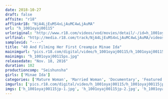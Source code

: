 ```yaml
---
date: 2018-10-27
draft: false
affsite: "r18"
afflinkr18: "NjA4LjEuMS4xLjAuMC4wLjAuMA"
url: "h_1001oyaj00115"
urloriginal: "http://www.r18.com/videos/vod/movies/detail/-/id=h_1001oyaj00115"
urlfinal: "http://media.r18.com/track/NjA4LjEuMS4xLjAuMC4wLjAuMA/videos/vod/movies/detail/-/id=h_1001oyaj00115"
samplevid: "----"
title: "40 And Filming Her First Creampie Minae Ida"
mainimgurl: "pics.r18.com/digital/video/h_1001oyaj00115/h_1001oyaj00115ps.jpg"
mainimgs: "h_1001oyaj00115ps.jpg"
releasedate: "Nov. 18, 2016"
duration: 102
productioncomp: "Seishunsha"
girls: ['Minae Ida']
categories: ['Mature Woman', 'Married Woman', 'Documentary', 'Featured Actress', 'Creampie', 'Masturbation', 'Debut']
imgurls: ['pics.r18.com/digital/video/h_1001oyaj00115/h_1001oyaj00115jp-1.jpg', 'pics.r18.com/digital/video/h_1001oyaj00115/h_1001oyaj00115jp-2.jpg', 'pics.r18.com/digital/video/h_1001oyaj00115/h_1001oyaj00115jp-3.jpg', 'pics.r18.com/digital/video/h_1001oyaj00115/h_1001oyaj00115jp-4.jpg', 'pics.r18.com/digital/video/h_1001oyaj00115/h_1001oyaj00115jp-5.jpg', 'pics.r18.com/digital/video/h_1001oyaj00115/h_1001oyaj00115jp-6.jpg', 'pics.r18.com/digital/video/h_1001oyaj00115/h_1001oyaj00115jp-7.jpg', 'pics.r18.com/digital/video/h_1001oyaj00115/h_1001oyaj00115jp-8.jpg', 'pics.r18.com/digital/video/h_1001oyaj00115/h_1001oyaj00115jp-9.jpg', 'pics.r18.com/digital/video/h_1001oyaj00115/h_1001oyaj00115jp-10.jpg', 'pics.r18.com/digital/video/h_1001oyaj00115/h_1001oyaj00115jp-11.jpg', 'pics.r18.com/digital/video/h_1001oyaj00115/h_1001oyaj00115jp-12.jpg', 'pics.r18.com/digital/video/h_1001oyaj00115/h_1001oyaj00115jp-13.jpg', 'pics.r18.com/digital/video/h_1001oyaj00115/h_1001oyaj00115jp-14.jpg', 'pics.r18.com/digital/video/h_1001oyaj00115/h_1001oyaj00115jp-15.jpg', 'pics.r18.com/digital/video/h_1001oyaj00115/h_1001oyaj00115jp-16.jpg', 'pics.r18.com/digital/video/h_1001oyaj00115/h_1001oyaj00115jp-17.jpg', 'pics.r18.com/digital/video/h_1001oyaj00115/h_1001oyaj00115jp-18.jpg', 'pics.r18.com/digital/video/h_1001oyaj00115/h_1001oyaj00115jp-19.jpg', 'pics.r18.com/digital/video/h_1001oyaj00115/h_1001oyaj00115jp-20.jpg']
imgs: ['h_1001oyaj00115jp-1.jpg', 'h_1001oyaj00115jp-2.jpg', 'h_1001oyaj00115jp-3.jpg', 'h_1001oyaj00115jp-4.jpg', 'h_1001oyaj00115jp-5.jpg', 'h_1001oyaj00115jp-6.jpg', 'h_1001oyaj00115jp-7.jpg', 'h_1001oyaj00115jp-8.jpg', 'h_1001oyaj00115jp-9.jpg', 'h_1001oyaj00115jp-10.jpg', 'h_1001oyaj00115jp-11.jpg', 'h_1001oyaj00115jp-12.jpg', 'h_1001oyaj00115jp-13.jpg', 'h_1001oyaj00115jp-14.jpg', 'h_1001oyaj00115jp-15.jpg', 'h_1001oyaj00115jp-16.jpg', 'h_1001oyaj00115jp-17.jpg', 'h_1001oyaj00115jp-18.jpg', 'h_1001oyaj00115jp-19.jpg', 'h_1001oyaj00115jp-20.jpg']
---
```

